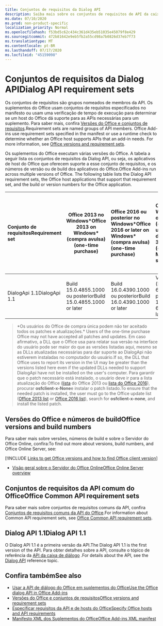 ```yaml
---
title: Conjuntos de requisitos da Dialog API
description: Saiba mais sobre os conjuntos de requisitos de API da caixa de diálogo.
ms.date: 07/10/2020
ms.prod: non-product-specific
localization_priority: Normal
ms.openlocfilehash: f53bd5c62c434c361d435eb51035e45079f8e429
ms.sourcegitcommit: 472b81642e9eb5fb2a55cd98a7b0826d37eb7f73
ms.translationtype: MT
ms.contentlocale: pt-BR
ms.lasthandoff: 07/17/2020
ms.locfileid: "45159098"
---
```

# <a name="dialog-api-requirement-sets"></a><span data-ttu-id="52541-103">Conjuntos de requisitos da Dialog API</span><span class="sxs-lookup"><span data-stu-id="52541-103">Dialog API requirement sets</span></span>

<span data-ttu-id="52541-p101">Os conjuntos de requisitos são grupos nomeados de membros da API. Os suplementos do Office usam conjuntos de requisitos especificados no manifesto ou usam uma verificação de tempo de execução para determinar se um host do Office dá suporte para as APIs necessárias para um suplemento. Para saber mais, confira [Versões do Office e conjuntos de requisitos](../../develop/office-versions-and-requirement-sets.md).</span><span class="sxs-lookup"><span data-stu-id="52541-p101">Requirement sets are named groups of API members. Office Add-ins use requirement sets specified in the manifest or use a runtime check to determine whether an Office host supports APIs that an add-in needs. For more information, see [Office versions and requirement sets](../../develop/office-versions-and-requirement-sets.md).</span></span>

<span data-ttu-id="52541-p102">Os suplementos do Office executam várias versões do Office. A tabela a seguir lista os conjuntos de requisitos da Dialog API, ou seja, os aplicativos de host do Office que oferecem suporte a esse conjunto de requisitos, e os números de versão ou de build dos aplicativos do Office.</span><span class="sxs-lookup"><span data-stu-id="52541-p102">Office Add-ins run across multiple versions of Office. The following table lists the Dialog API requirement sets, the Office host applications that support that requirement set, and the build or version numbers for the Office application.</span></span>

|  <span data-ttu-id="52541-109">Conjunto de requisitos</span><span class="sxs-lookup"><span data-stu-id="52541-109">Requirement set</span></span>  | <span data-ttu-id="52541-110">Office 2013 no Windows\*</span><span class="sxs-lookup"><span data-stu-id="52541-110">Office 2013 on Windows\*</span></span><br><span data-ttu-id="52541-111">(compra avulsa)</span><span class="sxs-lookup"><span data-stu-id="52541-111">(one-time purchase)</span></span> | <span data-ttu-id="52541-112">Office 2016 ou posterior no Windows\*</span><span class="sxs-lookup"><span data-stu-id="52541-112">Office 2016 or later on Windows\*</span></span><br><span data-ttu-id="52541-113">(compra avulsa)</span><span class="sxs-lookup"><span data-stu-id="52541-113">(one-time purchase)</span></span>   | <span data-ttu-id="52541-114">Office no Windows</span><span class="sxs-lookup"><span data-stu-id="52541-114">Office on Windows</span></span><br><span data-ttu-id="52541-115">(conectado a uma assinatura do Microsoft 365)</span><span class="sxs-lookup"><span data-stu-id="52541-115">(connected to a Microsoft 365 subscription)</span></span> |  <span data-ttu-id="52541-116">Office no iPad</span><span class="sxs-lookup"><span data-stu-id="52541-116">Office on iPad</span></span><br><span data-ttu-id="52541-117">(conectado a uma assinatura do Microsoft 365)</span><span class="sxs-lookup"><span data-stu-id="52541-117">(connected to a Microsoft 365 subscription)</span></span>  |  <span data-ttu-id="52541-118">Office no Mac</span><span class="sxs-lookup"><span data-stu-id="52541-118">Office on Mac</span></span><br><span data-ttu-id="52541-119">(conectado a uma assinatura do Microsoft 365)</span><span class="sxs-lookup"><span data-stu-id="52541-119">(connected to a Microsoft 365 subscription)</span></span>  | <span data-ttu-id="52541-120">Office na Web</span><span class="sxs-lookup"><span data-stu-id="52541-120">Office on the web</span></span>  |  <span data-ttu-id="52541-121">Servidor do Office Online</span><span class="sxs-lookup"><span data-stu-id="52541-121">Office Online Server</span></span>  |
|:-----|-----|:-----|:-----|:-----|:-----|:-----|:-----|
| <span data-ttu-id="52541-122">DialogApi 1.1</span><span class="sxs-lookup"><span data-stu-id="52541-122">DialogApi 1.1</span></span>  | <span data-ttu-id="52541-123">Build 15.0.4855.1000 ou posterior</span><span class="sxs-lookup"><span data-stu-id="52541-123">Build 15.0.4855.1000 or later</span></span> | <span data-ttu-id="52541-124">Build 16.0.4390.1000 ou posterior</span><span class="sxs-lookup"><span data-stu-id="52541-124">Build 16.0.4390.1000 or later</span></span> | <span data-ttu-id="52541-125">Versão 1602 (build 6741.0000) ou posterior</span><span class="sxs-lookup"><span data-stu-id="52541-125">Version 1602 (Build 6741.0000) or later</span></span> | <span data-ttu-id="52541-126">1.22 ou posterior</span><span class="sxs-lookup"><span data-stu-id="52541-126">1.22 or later</span></span> | <span data-ttu-id="52541-127">15.20 ou posterior</span><span class="sxs-lookup"><span data-stu-id="52541-127">15.20 or later</span></span>| <span data-ttu-id="52541-128">Janeiro de 2017</span><span class="sxs-lookup"><span data-stu-id="52541-128">January 2017</span></span> | <span data-ttu-id="52541-129">Versão 1608 (build 7601.6800) ou posterior</span><span class="sxs-lookup"><span data-stu-id="52541-129">Version 1608 (Build 7601.6800) or later</span></span>|

><span data-ttu-id="52541-130">\*Os usuários do Office de compra única podem não ter aceitado todos os patches e atualizações.</span><span class="sxs-lookup"><span data-stu-id="52541-130">\* Users of the one-time purchase Office may not have accepted all patches and updates.</span></span> <span data-ttu-id="52541-131">Em caso afirmativo, a DLL que o Office usa para relatar sua versão na interface do usuário pode ser maior do que as versões listadas aqui, mesmo se as DLLs atualizadas necessárias para dar suporte ao DialogApi não estiverem instaladas no computador do usuário.</span><span class="sxs-lookup"><span data-stu-id="52541-131">If so, the DLL that Office uses to report its version in the UI may be greater than the versions listed here even if the updated DLLs needed to support DialogApi have not be installed on the user's computer.</span></span> <span data-ttu-id="52541-132">Para garantir que o patch necessário está instalado, o usuário deve ir para a lista atualização do Office ([lista](/officeupdates/msp-files-office-2013) do Office 2013 ou [lista do Office 2016](/officeupdates/msp-files-office-2016)), procurar **osfclient-x-None**e instalar o patch listado.</span><span class="sxs-lookup"><span data-stu-id="52541-132">To ensure that the needed patch is installed, the user must go to the Office update list ([Office 2013 list](/officeupdates/msp-files-office-2013) or [Office 2016 list](/officeupdates/msp-files-office-2016)), search for **osfclient-x-none**, and install the listed patch.</span></span>

## <a name="office-versions-and-build-numbers"></a><span data-ttu-id="52541-133">Versões do Office e números de build</span><span class="sxs-lookup"><span data-stu-id="52541-133">Office versions and build numbers</span></span>

<span data-ttu-id="52541-134">Para saber mais sobre versões, números de build e sobre o Servidor do Office Online, confira:</span><span class="sxs-lookup"><span data-stu-id="52541-134">To find out more about versions, build numbers, and Office Online Server, see:</span></span>

[!INCLUDE [Links to get Office versions and how to find Office client version](../../includes/links-get-office-versions-builds.md)]
- [<span data-ttu-id="52541-135">Visão geral sobre o Servidor do Office Online</span><span class="sxs-lookup"><span data-stu-id="52541-135">Office Online Server overview</span></span>](/officeonlineserver/office-online-server-overview)

## <a name="office-common-api-requirement-sets"></a><span data-ttu-id="52541-136">Conjuntos de requisitos da API comum do Office</span><span class="sxs-lookup"><span data-stu-id="52541-136">Office Common API requirement sets</span></span>

<span data-ttu-id="52541-137">Para saber mais sobre conjuntos de requisitos comuns da API, confira [Conjuntos de requisitos comuns da API do Office](office-add-in-requirement-sets.md).</span><span class="sxs-lookup"><span data-stu-id="52541-137">For information about Common API requirement sets, see [Office Common API requirement sets](office-add-in-requirement-sets.md).</span></span>

## <a name="dialog-api-11"></a><span data-ttu-id="52541-138">Dialog API 1.1</span><span class="sxs-lookup"><span data-stu-id="52541-138">Dialog API 1.1</span></span>

<span data-ttu-id="52541-139">O Dialog API 1.1 é a primeira versão da API.</span><span class="sxs-lookup"><span data-stu-id="52541-139">The Dialog API 1.1 is the first version of the API.</span></span> <span data-ttu-id="52541-140">Para obter detalhes sobre a API, consulte o tópico de referência da [API da caixa de diálogo](/javascript/api/office/office.ui) .</span><span class="sxs-lookup"><span data-stu-id="52541-140">For details about the API, see the [Dialog API](/javascript/api/office/office.ui) reference topic.</span></span>

## <a name="see-also"></a><span data-ttu-id="52541-141">Confira também</span><span class="sxs-lookup"><span data-stu-id="52541-141">See also</span></span>

- [<span data-ttu-id="52541-142">Usar a API de diálogo do Office em suplementos do Office</span><span class="sxs-lookup"><span data-stu-id="52541-142">Use the Office dialog API in Office Add-ins</span></span>](../../develop/dialog-api-in-office-add-ins.md)
- [<span data-ttu-id="52541-143">Versões do Office e conjuntos de requisitos</span><span class="sxs-lookup"><span data-stu-id="52541-143">Office versions and requirement sets</span></span>](../../develop/office-versions-and-requirement-sets.md)
- [<span data-ttu-id="52541-144">Especificar requisitos da API e de hosts do Office</span><span class="sxs-lookup"><span data-stu-id="52541-144">Specify Office hosts and API requirements</span></span>](../../develop/specify-office-hosts-and-api-requirements.md)
- [<span data-ttu-id="52541-145">Manifesto XML dos Suplementos do Office</span><span class="sxs-lookup"><span data-stu-id="52541-145">Office Add-ins XML manifest</span></span>](../../develop/add-in-manifests.md)
